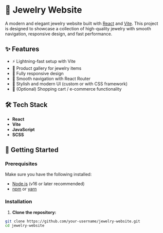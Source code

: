 # 💎 Jewelry Website

A modern and elegant jewelry website built with [React](https://reactjs.org/) and [Vite](https://vitejs.dev/). This project is designed to showcase a collection of high-quality jewelry with smooth navigation, responsive design, and fast performance.

## ✨ Features

- ⚡ Lightning-fast setup with Vite
- 💍 Product gallery for jewelry items
- 📱 Fully responsive design
- 🧭 Smooth navigation with React Router
- 🎨 Stylish and modern UI (custom or with CSS framework)
- 🛒 (Optional) Shopping cart / e-commerce functionality

## 🛠️ Tech Stack

- **React**
- **Vite**
- **JavaScript**
- **SCSS**

## 🚀 Getting Started

### Prerequisites

Make sure you have the following installed:

- [Node.js](https://nodejs.org/) (v16 or later recommended)
- [npm](https://www.npmjs.com/) or [yarn](https://yarnpkg.com/)

### Installation

1. **Clone the repository:**

```bash
git clone https://github.com/your-username/jewelry-website.git
cd jewelry-website

